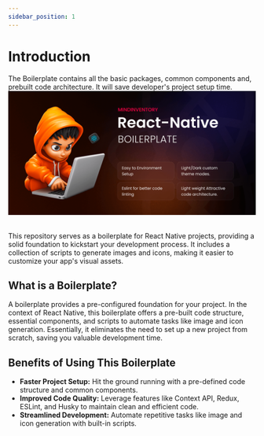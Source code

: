 ```yaml
---
sidebar_position: 1
---
```


# Introduction

The Boilerplate contains all the basic packages, common components and, prebuilt code architecture. It will save developer's project setup time.
<br />
<a
  href="https://www.mindinventory.com/?utm_source=gthb&utm_medium=repo&utm_campaign=react-native-boilerplate"
  target="__blank">
![title banner](../static/img/title_img.png)
</a>
<br />
<br />

This repository serves as a boilerplate for React Native projects, providing a solid foundation to kickstart your development process. It includes a collection of scripts to generate images and icons, making it easier to customize your app's visual assets.

## What is a Boilerplate?

A boilerplate provides a pre-configured foundation for your project. In the context of React Native, this boilerplate offers a pre-built code structure, essential components, and scripts to automate tasks like image and icon generation. Essentially, it eliminates the need to set up a new project from scratch, saving you valuable development time.

## Benefits of Using This Boilerplate

- **Faster Project Setup:** Hit the ground running with a pre-defined code structure and common components.
- **Improved Code Quality:** Leverage features like Context API, Redux, ESLint, and Husky to maintain clean and efficient code.
- **Streamlined Development:** Automate repetitive tasks like image and icon generation with built-in scripts.
